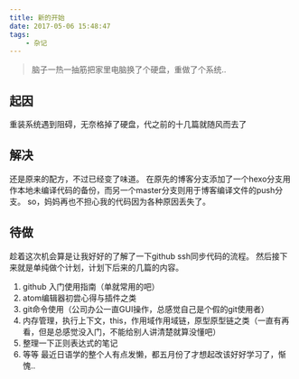 ```yaml
---
title: 新的开始
date: 2017-05-06 15:48:47
tags:
    - 杂记
---
```

> 脑子一热一抽筋把家里电脑换了个硬盘，重做了个系统..

## 起因
重装系统遇到阻碍，无奈格掉了硬盘，代之前的十几篇就随风而去了
## 解决
还是原来的配方，不过已经变了味道。
在原先的博客分支添加了一个hexo分支用作本地未编译代码的备份，而另一个master分支则用于博客编译文件的push分支。
so，妈妈再也不担心我的代码因为各种原因丢失了。
## 待做
趁着这次机会算是让我好好的了解了一下github ssh同步代码的流程。
然后接下来就是单纯做个计划，计划下后来的几篇的内容。
<!--more-->
1. github 入门使用指南（单就常用的吧）
2. atom编辑器初尝心得与插件之类
3. git命令使用（公司办公一直GUI操作，总感觉自己是个假的git使用者）
4. 内存管理，执行上下文，this，作用域作用域链，原型原型链之类（一直有再看，但是总感觉没入门，不能给别人讲清楚就算没懂吧）
5. 整理一下正则表达式的笔记
6. 等等
最近日语学的整个人有点发懒，都五月份了才想起改该好好学习了，惭愧..
